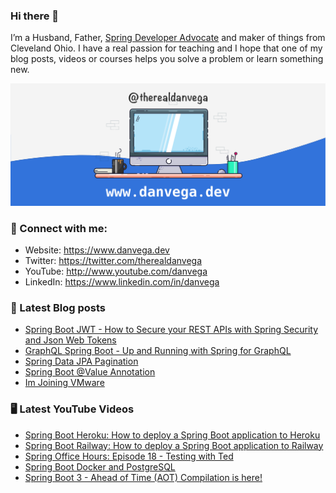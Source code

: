 ### Hi there 👋

I’m a Husband, Father, [Spring Developer Advocate](https://tanzu.vmware.com/developer/advocates/) and maker of things from Cleveland Ohio. I have a real passion for teaching and I hope that one of my blog posts, videos or courses helps you solve a problem or learn something new.

![Profile Header](./github_profile_header.png)

### 🤝 Connect with me:

- Website: https://www.danvega.dev
- Twitter: https://twitter.com/therealdanvega
- YouTube: http://www.youtube.com/danvega
- LinkedIn: https://www.linkedin.com/in/danvega

### 📝 Latest Blog posts

<!-- BLOG-POST-LIST:START -->
- [Spring Boot JWT - How to Secure your REST APIs with Spring Security and Json Web Tokens](https://www.danvega.dev/blog/2022/09/06/spring-security-jwt)
- [GraphQL Spring Boot - Up and Running with Spring for GraphQL](https://www.danvega.dev/blog/2022/05/17/spring-for-graphql)
- [Spring Data JPA Pagination](https://www.danvega.dev/blog/2022/05/12/spring-data-jpa-pagination)
- [Spring Boot @Value Annotation](https://www.danvega.dev/blog/2022/05/11/spring-boot-value-annotation)
- [Im Joining VMware](https://www.danvega.dev/blog/2022/01/24/im-joining-vmware)
<!-- BLOG-POST-LIST:END -->

### 🖥 Latest YouTube Videos

<!-- YOUTUBE:START -->
- [Spring Boot Heroku: How to deploy a Spring Boot application to Heroku](https://www.youtube.com/watch?v=lGtTOLKuvqs)
- [Spring Boot Railway: How to deploy a Spring Boot application to Railway](https://www.youtube.com/watch?v=5sVxvF47dcU)
- [Spring Office Hours: Episode 18 - Testing with Ted](https://www.youtube.com/watch?v=pZvpsHgba14)
- [Spring Boot Docker and PostgreSQL](https://www.youtube.com/watch?v=_Gdb-jK3Sr4)
- [Spring Boot 3 - Ahead of Time &lpar;AOT&rpar; Compilation is here!](https://www.youtube.com/watch?v=zPg4z5d3WVo)
<!-- YOUTUBE:END -->
